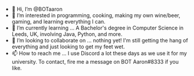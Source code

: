 - 👋 Hi, I’m @BOTaaron
- 👀 I’m interested in programming, cooking, making my own wine/beer, gaming, and learning everything I can.
- 🌱 I’m currently learning ... A Bachelor's degree in Computer Science in Leeds, UK, involving Java, Python, and more.
- 💞️ I’m looking to collaborate on ... nothing yet! I'm still getting the hang of everything and just looking to get my feet wet.
- 📫 How to reach me ... I use Discord a lot these days as we use it for my university. To contact, fire me a message on
BOT Aaron#8333 if you like.

<!---
BOTaaron/BOTaaron is a ✨ special ✨ repository because its `README.md` (this file) appears on your GitHub profile.
You can click the Preview link to take a look at your changes.
--->
